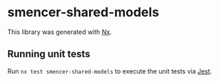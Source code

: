 # smencer-shared-models

This library was generated with [Nx](https://nx.dev).

## Running unit tests

Run `nx test smencer-shared-models` to execute the unit tests via [Jest](https://jestjs.io).
